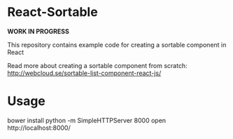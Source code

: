 # React-Sortable

**WORK IN PROGRESS**

This repository contains example code for creating a sortable component in React

Read more about creating a sortable component from scratch: http://webcloud.se/sortable-list-component-react-js/

# Usage

bower install
python -m SimpleHTTPServer 8000
open http://localhost:8000/
